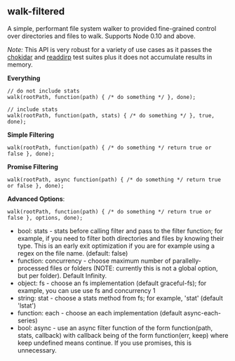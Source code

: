 walk-filtered
------------

A simple, performant file system walker to provided fine-grained control over directories and files to walk. Supports Node 0.10 and above.

*Note:* This API is very robust for a variety of use cases as it passes the [chokidar](https://github.com/paulmillr/chokidar) and [readdirp](https://github.com/thlorenz/readdirp) test suites plus it does not accumulate results in memory.


**Everything**

```
// do not include stats
walk(rootPath, function(path) { /* do something */ }, done);

// include stats
walk(rootPath, function(path, stats) { /* do something */ }, true, done);
```

**Simple Filtering**

```
walk(rootPath, function(path) { /* do something */ return true or false }, done);
```

**Promise Filtering**

```
walk(rootPath, async function(path) { /* do something */ return true or false }, done);
```

**Advanced Options**:

```
walk(rootPath, function(path) { /* do something */ return true or false }, options, done);
```

- bool: stats - stats before calling filter and pass to the filter function; for example, if you need to filter both directories and files by knowing their type. This is an early exit optimization if you are for example using a regex on the file name. (default: false)
- function: concurrency - choose maximum number of parallelly-processed files or folders (NOTE: currently this is not a global option, but per folder). Default Infinity.
- object: fs - choose an fs implementation (default graceful-fs); for example, you can use use fs and concurrency 1
- string: stat - choose a stats method from fs; for example, 'stat' (default 'lstat')
- function: each - choose an each implementation (default async-each-series)
- bool: async - use an async filter function of the form function(path, stats, callback) with callback being of the form function(err, keep) where keep undefined means continue. If you use promises, this is unnecessary.
